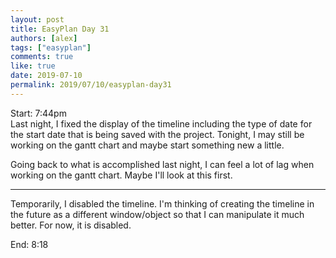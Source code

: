 ```yaml
---
layout: post
title: EasyPlan Day 31
authors: [alex]
tags: ["easyplan"]
comments: true
like: true
date: 2019-07-10
permalink: 2019/07/10/easyplan-day31
---
```

Start: 7:44pm  
Last night, I fixed the display of the timeline including the type of date for the start date that is being saved with the project. Tonight, I may still be working on the gantt chart and maybe start something new a little.

Going back to what is accomplished last night, I can feel a lot of lag when working on the gantt chart. Maybe I'll look at this first.

---

Temporarily, I disabled the timeline. I'm thinking of creating the timeline in the future as a different window/object so that I can manipulate it much better. For now, it is disabled.

End: 8:18
